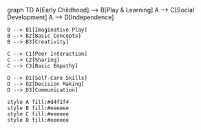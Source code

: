 graph TD
    A[Early Childhood] --> B[Play & Learning]
    A --> C[Social Development]
    A --> D[Independence]
    
    B --> B1[Imaginative Play]
    B --> B2[Basic Concepts]
    B --> B3[Creativity]
    
    C --> C1[Peer Interaction]
    C --> C2[Sharing]
    C --> C3[Basic Empathy]
    
    D --> D1[Self-Care Skills]
    D --> D2[Decision Making]
    D --> D3[Communication]

    style A fill:#d4f1f4
    style B fill:#eeeeee
    style C fill:#eeeeee
    style D fill:#eeeeee
